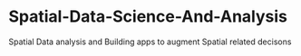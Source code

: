 # Spatial-Data-Science-And-Analysis
Spatial Data analysis and Building apps to augment Spatial related decisons
